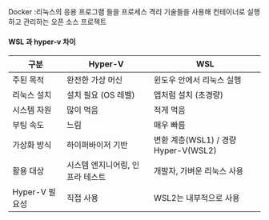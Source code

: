 Docker  :리눅스의 응용 프로그램 들을 프로세스 격리 기술들을 사용해 컨테이너로 실행하고 관리하는 오픈 소스 프로젝트

#### WSL 과 hyper-v 차이

|구분|Hyper-V|WSL|
|---|---|---|
|주된 목적|완전한 가상 머신|윈도우 안에서 리눅스 실행|
|리눅스 설치|설치 필요 (OS 레벨)|앱처럼 설치 (초경량)|
|시스템 자원|많이 먹음|적게 먹음|
|부팅 속도|느림|매우 빠름|
|가상화 방식|하이퍼바이저 기반|변환 계층(WSL1) / 경량 Hyper-V(WSL2)|
|활용 대상|시스템 엔지니어링, 인프라 테스트|개발자, 가벼운 리눅스 사용|
|Hyper-V 필요성|직접 사용|WSL2는 내부적으로 사용|

